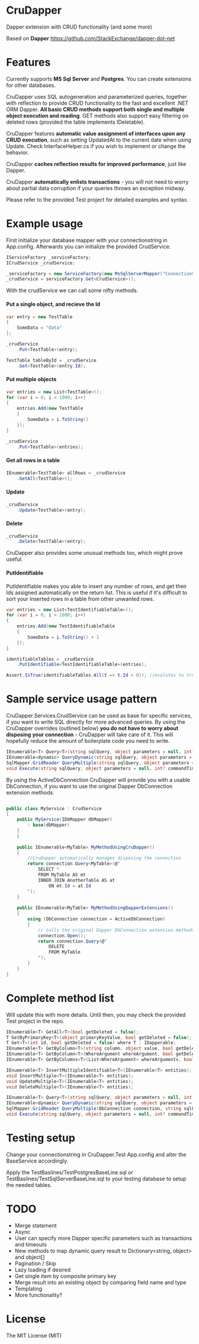 # CruDapper
Dapper extension with CRUD functionality (and some more)

Based on **Dapper** https://github.com/StackExchange/dapper-dot-net

# Features

Currently supports **MS Sql Server** and **Postgres**. You can create extensions for other databases.

CruDapper uses SQL autogeneration and parameterized queries, together with reflection to provide CRUD functionality to the fast and excellent .NET ORM Dapper. **All basic CRUD methods support both single and multiple object execution and reading**. GET methods also support easy filtering on deleted rows (provided the table implements IDeletable).

CruDapper features **automatic value assignment of interfaces upon any CRUD execution**, such as setting UpdatedAt to the current date when using Update. Check InterfaceHelper.cs if you wish to implement or change the behavior.

CruDapper **caches reflection results for improved performance**, just like Dapper.

CruDapper **automatically enlists transactions** - you will not need to worry about partial data corruption if your queries throws an exception midway.

Please refer to the provided Test project for detailed examples and syntax.

# Example usage
First initialize your database mapper with your connectionstring in App.config. Afterwards you can initialize the provided CrudService.
```c#
IServiceFactory _serviceFactory;
ICrudService _crudService;

_serviceFactory = new ServiceFactory(new MsSqlServerMapper("ConnectionStringName"));
_crudService = serviceFactory.Get<CrudService>();
```

With the crudService we can call some nifty methods.

#### Put a single object, and recieve the Id 
```c#
var entry = new TestTable
{
    SomeData = "data"
};

_crudService
    .Put<TestTable>(entry);

TestTable tableById = _crudService
    .Get<TestTable>(entry.Id);
```

#### Put multiple objects
```c#
var entries = new List<TestTable>();
for (var i = 0; i < 1000; i++)
{
    entries.Add(new TestTable
    {
        SomeData = i.ToString()
    });
}

_crudService
    .Put<TestTable>(entries);
```

#### Get all rows in a table
```c#
IEnumerable<TestTable> allRows = _crudService
    .GetAll<TestTable>();
```

#### Update
```c#
_crudService
    .Update<TestTable>(entry);
```

#### Delete
```c#
_crudService
    .Delete<TestTable>(entry);
```

CruDapper also provides some unusual methods too, which might prove useful.

#### PutIdentifiable
PutIdentifiable makes you able to insert any number of rows, and get their Ids assigned automatically on the return list. This is useful if it's difficult to sort your inserted rows in a table from other unwanted rows.
```c#
var entries = new List<TestIdentifiableTable>();
for (var i = 0; i < 1000; i++)
{
    entries.Add(new TestIdentifiableTable
    {
        SomeData = i.ToString() + 1
    });
}

identifiableTables = _crudService
    .PutIdentifiable<TestIdentifiableTable>(entries);

Assert.IsTrue(identifiableTables.All(t => t.Id > 0)); //evalutes to true
```

# Sample service usage pattern
CruDapper.Services.CrudService can be used as base for specific services, if you want to write SQL directly for more advanced queries. By using the CruDapper overrides (outlined below) **you do not have to worry about disposing your connection** - CruDapper will take care of it. This will hopefully reduce the amount of boilerplate code you need to write.

```c#
IEnumerable<T> Query<T>(string sqlQuery, object parameters = null, int? commandTimeout = null);
IEnumerable<dynamic> QueryDynamic(string sqlQuery, object parameters = null, int? commandTimeout = null);
SqlMapper.GridReader QueryMultiple(string sqlQuery, object parameters = null, int? commandTimeout = null);
void Execute(string sqlQuery, object parameters = null, int? commandTimeout = null);
```

By using the ActiveDbConnection CruDapper will provide you with a usable DbConnection, if you want to use the original Dapper DbConnection extension methods.
```c#

public class MyService : CrudService
{
    public MyService(IDbMapper dbMapper)
        : base(dbMapper)
    {
    }
    
    public IEnumerable<MyTable> MyMethodUsingCruDapper()
    {
        //CruDapper automatically manages disposing the connection
        return connection.Query<MyTable>(@"
            SELECT * 
            FROM MyTable AS mt 
            INNER JOIN AnotherTable AS at 
                ON mt.Id = at.Id
        ");
    }
    
    public IEnumerable<MyTable> MyMethodUsingDapperExtensions()
    {
        using (DbConnection connection = ActiveDbConnection)
        {
            // calls the original Dapper DbConnection extension methods making you able to use Dappers full functionality 
            connection.Open();
            return connection.Query(@"
                DELETE
                FROM MyTable
            ");
        }
    }
}
```

# Complete method list
Will update this with more details. Until then, you may check the provided Test project in the repo.
```c#
IEnumerable<T> GetAll<T>(bool getDeleted = false);
T GetByPrimaryKey<T>(object primaryKeyValue, bool getDeleted = false);
T Get<T>(int id, bool getDeleted = false) where T : IDapperable;
IEnumerable<T> GetByColumn<T>(string column, object value, bool getDeleted = false);
IEnumerable<T> GetByColumn<T>(WhereArgument whereArgument, bool getDeleted = false);
IEnumerable<T> GetByColumns<T>(List<WhereArgument> whereArguments, bool getDeleted = false);        

IEnumerable<T> InsertMultipleIdentifiable<T>(IEnumerable<T> entities);
void InsertMultiple<T>(IEnumerable<T> entities);
void UpdateMultiple<T>(IEnumerable<T> entities);
void DeleteMultiple<T>(IEnumerable<T> entities);

IEnumerable<T> Query<T>(string sqlQuery, object parameters = null, int? commandTimeout = null);
IEnumerable<dynamic> QueryDynamic(string sqlQuery, object parameters = null, int? commandTimeout = null);
SqlMapper.GridReader QueryMultiple(DbConnection connection, string sqlQuery, object parameters = null, int? commandTimeout = null);
void Execute(string sqlQuery, object parameters = null, int? commandTimeout = null);
```

# Testing setup
Change your connectionstring in CruDapper.Test App.config and alter the BaseService accordingly.

Apply the TestBaslines/TestPostgresBaseLine.sql or TestBaslines/TestSqlServerBaseLine.sql to your testing database to setup the needed tables.

# TODO

* Merge statement
* Async
* User can specify more Dapper specific parameters such as transactions and timeouts
* New methods to map dynamic query result to Dictionary<string, object> and object[] 
* Pagination / Skip
* Lazy loading if desired
* Get single item by composite primary key
* Merge result into an existing object by comparing field name and type
* Templating
* More functionality?

# License

The MIT License (MIT)
